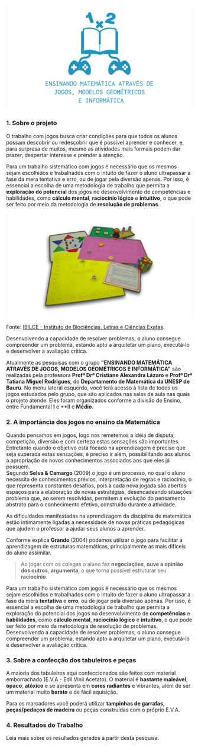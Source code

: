 ![ENSINANDO MATEMÁTICA ATRAVÉS DE JOGOS, MODELOS GEOMÉTRICOS E INFORMÁTICA](/imagens/logo-cover.png "ENSINANDO MATEMÁTICA")

### 1.  Sobre o projeto  

O trabalho com jogos busca criar condições para que todos os alunos possam descobrir ou redescobrir que é possível aprender e conhecer, e, para surpresa de muitos, mesmo as atividades mais formais podem dar prazer, despertar interesse e prender a atenção.  

Para um trabalho sistemático com jogos é necessário que os mesmos sejam escolhidos e trabalhados com o intuito de fazer o aluno ultrapassar a fase da mera tentativa e erro, ou de jogar pela diversão apenas. Por isso, é essencial a escolha de uma metodologia de trabalho que permita a **exploração do potencial** dos jogos no desenvolvimento de competências e habilidades, como **cálculo mental**, **raciocínio lógico** e **intuitivo**, o que pode ser feito por meio da metodologia de **resolução de problemas**.  

![Jogos Educativos](/imagens/intro-img-1.png "Jogos Educativos")  

Fonte: [IBILCE - Instituto de Biociências, Letras e Ciências Exatas](http://www.ibilce.unesp.br/Home/Departamentos/Matematica/labmat/jogo_capa.png).  

Desenvolvendo a capacidade de resolver problemas, o aluno consegue compreender um problema, estando apto a arquitetar um plano, executá-lo e desenvolver a avaliação crítica.  

Atualmente as pesquisas com o grupo **"ENSINANDO MATEMÁTICA ATRAVÉS DE JOGOS, MODELOS GEOMÉTRICOS E INFORMÁTICA"** são realizadas pela professora **Profª Drª Cristiane Alexandra Lázaro** e **Profª Drª Tatiana Miguel Rodrigues**, do **Departamento de Matemática da UNESP de Bauru**.
No menu lateral esquerdo, você terá acesso à lista de todos os jogos estudados pelo grupo, que são aplicados nas salas de aula nas quais o projeto atende. Eles foram organizados conforme a divisão de Ensino, entre Fundamental **I** e **II e **Médio**.

### 2.  A importância dos jogos no ensino da Matemática  
Quando pensamos em jogos, logo nos remetemos a idéia de disputa, competição, diversão e com certeza estas sensações são importantes. Entretanto quando o objetivo está focado na aprendizagem é preciso que seja superada estas sensações, é preciso ir além, possibilitando aos alunos a apropriação de novos conhecimentos associados aos que eles já possuem.  
Segundo **Selva & Camargo** (2009) o jogo é um processo, no qual o aluno necessita de conhecimentos prévios, interpretação de regras e raciocínio, o que representa constantes desafios, pois a cada nova jogada são abertos espaços para a elaboração de novas estratégias, desencadeando situações problema que, ao serem resolvidas, permitem a evolução do pensamento abstrato para o conhecimento efetivo, construído durante a atividade.  

As dificuldades manifestadas na aprendizagem da disciplina de matemática estão intimamente ligadas a necessidade de novas práticas pedagógicas que ajudem o professor a ajudar seus alunos a aprender.  

Conforme explica **Grando** (2004) podemos utilizar o jogo para facilitar a aprendizagem de estruturas matemáticas, principalmente as mais difíceis do aluno assimilar.  

> Ao jogar com os colegas o aluno faz **negociações**, **ouve a opinião dos outros**, **argumenta**, o que torna possível estruturar seu **raciocínio**.  

Para um trabalho sistemático com jogos é necessário que os mesmos sejam escolhidos e trabalhados com o intuito de fazer o aluno ultrapassar a fase da mera **tentativa** e **erro**, ou de jogar pela diversão apenas. Por isso, é essencial a escolha de uma metodologia de trabalho que permita a exploração do potencial dos jogos no desenvolvimento de **competências** e **habilidades**, como **cálculo mental**, **raciocínio lógico** e **intuitivo**, o que pode ser feito por meio da metodologia de resolução de problemas.  
Desenvolvendo a capacidade de resolver problemas, o aluno consegue compreender um problema, estando apto a arquitetar um plano, executá-lo e desenvolver a avaliação crítica.

### 3.  Sobre a confecção dos tabuleiros e peças  
A maioria dos tabuleiros aqui confeccionados são feitos com material emborrachado (E.V.A - Edil Vinil Acetato). O material é **bastante maleável**, **opaco**, **atóxico** e se apresenta em **cores radiantes** e vibrantes, além de ser um material muito **barato** e de fácil aquisição.  

Para os marcadores você poderá utilizar **tampinhas de garrafas**, **peças/pedaços de madeira** ou peças construídas com o próprio E.V.A.  

### 4.  Resultados do Trabalho  
Leia mais sobre os resultados gerados à partir desta pesquisa.  
<br/>  
<br/>    
